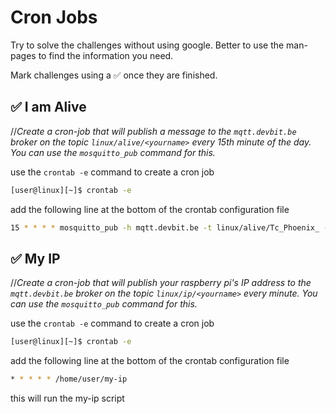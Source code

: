 # Cron Jobs

Try to solve the challenges without using google. Better to use the man-pages to find the information you need.

Mark challenges using a ✅ once they are finished.

## ✅ I am Alive
//*Create a cron-job that will publish a message to the `mqtt.devbit.be` broker on the topic `linux/alive/<yourname>` every 15th minute of the day. You can use the `mosquitto_pub` command for this.*

use the `crontab -e` command to create a cron job
```sh
[user@linux][~]$ crontab -e
```
add the following line at the bottom of the crontab configuration file
```sh
15 * * * * mosquitto_pub -h mqtt.devbit.be -t linux/alive/Tc_Phoenix_ -m "i am still alive $(date)"
```

## ✅ My IP
//*Create a cron-job that will publish your raspberry pi's IP address to the `mqtt.devbit.be` broker on the topic `linux/ip/<yourname>` every minute. You can use the `mosquitto_pub` command for this.*

use the `crontab -e` command to create a cron job
```sh
[user@linux][~]$ crontab -e
```
add the following line at the bottom of the crontab configuration file
```sh
* * * * * /home/user/my-ip
```
this will run the my-ip script

